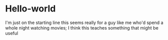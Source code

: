 # Hello-world
I'm just on the starting line
this seems really for a guy like me who'd spend a whole night watching movies; I think this teaches something that might be useful
